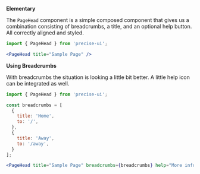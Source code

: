 **Elementary**

The `PageHead` component is a simple composed component that gives us a combination consisting of breadcrumbs, a title, and an optional help button. All correctly aligned and styled.

```jsx
import { PageHead } from 'precise-ui';

<PageHead title="Sample Page" />
```

**Using Breadcrumbs**

With breadcrumbs the situation is looking a little bit better. A little help icon can be integrated as well.

```jsx
import { PageHead } from 'precise-ui';

const breadcrumbs = [
  {
    title: 'Home',
    to: '/',
  },
  {
    title: 'Away',
    to: '/away',
  }
];

<PageHead title="Sample Page" breadcrumbs={breadcrumbs} help="More infos" onHelp={() => alert('Hi there')} />
```
